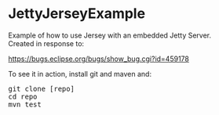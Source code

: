 # JettyJerseyExample
Example of how to use Jersey with an embedded Jetty Server.<br/>
Created in response to:

https://bugs.eclipse.org/bugs/show_bug.cgi?id=459178

To see it in action, install git and maven and:

<pre>
git clone [repo]
cd repo
mvn test
</pre>

